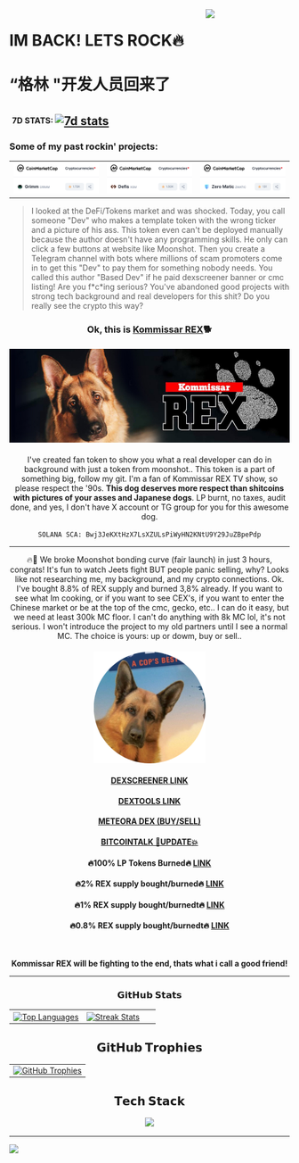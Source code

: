<img align="right" width="30%" src="Programming.gif">

# IM BACK! LETS ROCK🔥
# “格林 "开发人员回来了
<h2 align="left" style="vertical-align: middle;">
 <a href="https://wakatime.com/@freenetcoder"><img height="20" padding-left=20 src="https://wakatime.com/badge/user/6c66cc47-ce26-48cc-a555-22494865c546.svg" alt=""/></a> <sup><sub>7D STATS: </sub></sup> <a href="https://visitcount.itsvg.in/analytics/freenetcoder"><img height="20" src="https://visitcount.itsvg.in/api?id=freenetcoder&icon=0&color=0" alt="7d stats"/></a>
</h2>
  
  <h3>Some of my past rockin' projects:</h3>
<table width="100%" align="center">
  <tr>
    <td width="30%"><a href="https://coinmarketcap.com/currencies/grimm/" target=_blank><img src="https://raw.githubusercontent.com/freenetcoder/freenetcoder/main/grimm.png"></a>
    </td>
     <td width="30%"><a href="https://coinmarketcap.com/currencies/defis/" target=_blank><img src="https://raw.githubusercontent.com/freenetcoder/freenetcoder/main/defis.png"></a>
    </td>
     <td width="30%"><a href="https://coinmarketcap.com/currencies/zero-matic/" target=_blank><img src="https://raw.githubusercontent.com/freenetcoder/freenetcoder/main/zeromatic.png"></a>
    </td>
  </tr>
</table>


<p><blockquote>I looked at the DeFi/Tokens market and was shocked. Today, you call someone "Dev" who makes a template token with the wrong ticker and a picture of his ass. This token even can't be deployed manually because the author doesn't have any programming skills. He only can click a few buttons at website like Moonshot. Then you create a Telegram channel with bots where millions of scam promoters come in to get this "Dev" to pay them for something nobody needs. You called this author "Based Dev" if he paid dexscreener banner or cmc listing! Are you f*c*ing serious? You've abandoned good projects with strong tech background and real developers for this shit? Do you really see the crypto this way?</blockquote></p>


<h3 align="center">Ok, this is <a href="https://dexscreener.com/solana/bwj3jekxthzx7lsxzulspiwyhn2kntu9y29juzbpepdp">Kommissar REX</a>🐕</h3>
<h4 align="center"><a href="https://dexscreener.com/solana/bwj3jekxthzx7lsxzulspiwyhn2kntu9y29juzbpepdp"><img src="https://raw.githubusercontent.com/freenetcoder/freenetcoder/refs/heads/main/rex/banner.jpg"></a></h4>
<p align="center">I've created fan token to show you what a real developer can do in background with just a token from moonshot.. This token is a part of something big, follow my git. I'm a fan of Kommissar REX TV show, so please respect the '90s. <b>This dog deserves more respect than shitcoins with pictures of your asses and Japanese dogs</b>. LP burnt, no taxes, audit done, and yes, I don't have X account or TG group for you for this awesome dog.</p>

<p align="center"><code align="center">SOLANA SCA: Bwj3JeKXtHzX7LsXZULsPiWyHN2KNtU9Y29JuZBpePdp</code></p><p align="center">

<hr>
<p align="center">🔥🚀 We broke Moonshot bonding curve (fair launch) in just 3 hours, congrats! It's fun to watch Jeets fight BUT people panic selling, why? Looks like not researching me, my background, and my crypto connections. Ok. I've bought 8.8% of REX supply and burned 3,8% already. If you want to see what Im cooking, or if you want to see CEX's, if you want to enter the Chinese market or be at the top of the cmc, gecko, etc.. I can do it easy, but we need at least 300k MC floor. I can't do anything with 8k MC lol, it's not serious. I won't introduce the project to my old partners until I see a normal MC. The choice is yours: up or dowm, buy or sell..</p>

<h4 align="center"><a href="https://dexscreener.com/solana/bwj3jekxthzx7lsxzulspiwyhn2kntu9y29juzbpepdp"><img src="https://raw.githubusercontent.com/freenetcoder/freenetcoder/refs/heads/main/rex/200logo.png"></a></h4>

<h4 align="center"><a href="https://dexscreener.com/solana/bwj3jekxthzx7lsxzulspiwyhn2kntu9y29juzbpepdp">DEXSCREENER LINK</a></h4>
<h4 align="center"><a href="https://www.dextools.io/app/en/solana/pair-explorer/FpG2PFBYx68KTE13wv4v967XeAuCkdsmvQn6ExEnfVRp">DEXTOOLS LINK</a></h4>
<h4 align="center"><a href="https://app.meteora.ag/pools/FpG2PFBYx68KTE13wv4v967XeAuCkdsmvQn6ExEnfVRp">METEORA DEX (BUY/SELL)</a></h4>
<h4 align="center"><a href="https://bitcointalk.org/index.php?topic=5172476">BITCOINTALK 🧨UPDATE💥</a></h4>

<h4 align="center">🔥100% LP Tokens Burned🔥 <a href="https://solscan.io/token/FnNM2ZBf72dVtW85YpW9Aqh8hepbo9PBN852UWG9AiKJ"> LINK</a></h4>
<h4 align="center">🔥2% REX supply bought/burned🔥 <a href="https://solscan.io/tx/5h261G1B4tLUwbdsP65ryfjnMnq4s9URj2GSzFtkB1zWWdaLFt8mFTfmg6z83zHrNVQAEijV58vBjhhmjoLKpwM9"> LINK</a></h4>
<h4 align="center">🔥1% REX supply bought/burnedt🔥 <a href="https://solscan.io/tx/4PrKdB6hGN7jm3ybc9N3pQKkx1p8oLUgWRpChNXF6PzxiYw6AaaEzv4ywG22XFfBPCot4LdQ2iLHyf16PhjgVFY2"> LINK</a></h4>
<h4 align="center">🔥0.8% REX supply bought/burnedt🔥 <a href="https://solscan.io/tx/2avDWFaiT9fShyZT3tuCit11oG6e6hA63g2rtXSC3YzxsDo3rUMpVdPDzvA394EMMx4ULpJhzL9G99vtWAzpsaUj"> LINK</a></h4>
<br/>
<p align="center"> <b>Kommissar REX will be fighting to the end, thats what i call a good friend!</b></p>
<hr>



<h3 align="center">𝗚𝗶𝘁𝗛𝘂𝗯 𝗦𝘁𝗮𝘁𝘀</h3>

<table width="100%" align="center">
  <tr>
    <td width="50%">
        <a href="https://github.com/freenetcoder">
          <picture>
            <source media="(prefers-color-scheme: dark)" srcset="https://github-readme-stats.vercel.app/api/top-langs/?username=freenetcoder&layout=compact&hide_border=true&theme=radical&langs_count=10" />
            <source media="(prefers-color-scheme: light)" srcset="https://github-readme-stats.vercel.app/api/top-langs/?username=freenetcoder&layout=compact&langs_count=10&hide_border=true" />
            <img align="center" src="https://github-readme-stats.vercel.app/api/top-langs/?username=freenetcoder&layout=compact&hide_border=true&theme=radical&langs_count=10" alt="Top Languages" />
          </picture>
        </a>
    </td>
    <td width="50%">
        <a href="https://github.com/freenetcoder">
          <picture>
            <source media="(prefers-color-scheme: dark)" srcset="https://github-readme-streak-stats-seven-psi.vercel.app?user=freenetcoder&hide_border=true&theme=radical" />
            <source media="(prefers-color-scheme: light)" srcset="https://github-readme-streak-stats-seven-psi.vercel.app?user=freenetcoder&hide_border=true" />
            <img align="center" src="https://github-readme-streak-stats-seven-psi.vercel.app?user=freenetcoder&hide_border=true&theme=radical" alt="Streak Stats" />
          </picture>
        </a>
    </td>
  </tr>
</table>

<h2 align="center">𝗚𝗶𝘁𝗛𝘂𝗯 𝗧𝗿𝗼𝗽𝗵𝗶𝗲𝘀</h2>

<table width="100%" align="center">
  <tr>
    <td align="center">
        <a href="https://github.com/ryo-ma/github-profile-trophy">
          <picture>
            <source media="(prefers-color-scheme: dark)" srcset="https://github-profile-trophy.vercel.app/?username=freenetcoder&hide_border=true&theme=radical&no-frame=true&no-bg=false&margin-w=4&row=1" />
            <source media="(prefers-color-scheme: light)" srcset="https://github-profile-trophy.vercel.app/?username=freenetcoder&no-frame=true&no-bg=false&margin-w=4&row=1&hide_border=true" />
            <img alt="GitHub Trophies" src="https://github-profile-trophy.vercel.app/?username=freenetcoder&hide_border=true&theme=radical&no-frame=true&no-bg=false&margin-w=4&row=1" />
          </picture>
        <a/>
    </td>
  </tr>
</table>

<h2 align="center">𝗧𝗲𝗰𝗵 𝗦𝘁𝗮𝗰𝗸</h2>

<div align="center">
  <a href="https://skillicons.dev">
    <img src="https://skillicons.dev/icons?i=aiscript,cmake,codepen,css,debian,discord,docker,electron,elixir,gatsby,github,gitlab,go,ipfs,java,js,kali,linux,mysql,mongodb,nix,nodejs,npm,php,py,qt,react,redhat,redis,remix,rust,solidity,tailwind,ts,ubuntu,unity,vercel,vim,vscode,vue,webpack,yarn" />

  </a>
</div>

<hr>

<!-- yhype Installation -->
![](https://hit.yhype.me/github/profile?user_id=138437760)
